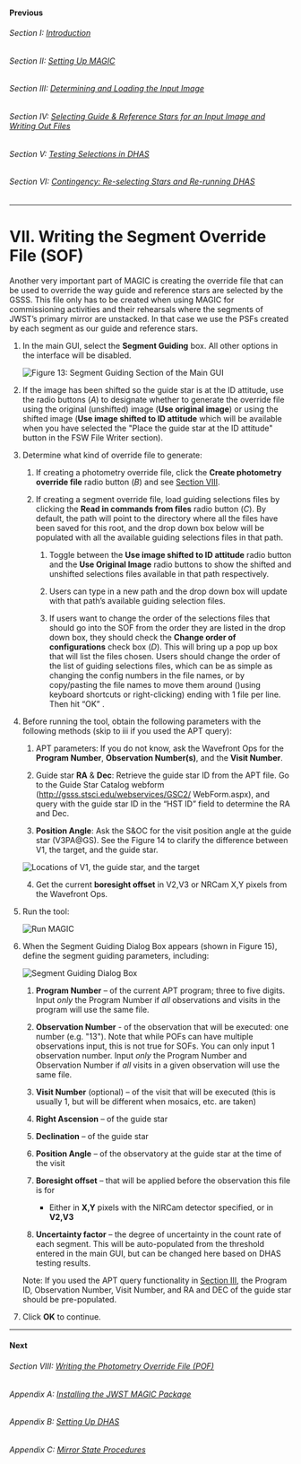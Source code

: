 #### Previous

###### Section I: [Introduction](i_introduction.md)

###### Section II: [Setting Up MAGIC](ii_setting_up.md)

###### Section III: [Determining and Loading the Input Image](iii_determining_and_loading_the_input_image.md)

###### Section IV: [Selecting Guide & Reference Stars for an Input Image and Writing Out Files](iv_select_stars_and_write_files.md)

###### Section V: [Testing Selections in DHAS](v_testing_in_dhas.md)

###### Section VI: [Contingency: Re-selecting Stars and Re-running DHAS](vi_contingency_reselect_stars.md)

-----------------------------------------

VII. Writing the Segment Override File (SOF)
=========================================================

Another very important part of MAGIC is creating the override file that can be used to override the way guide and reference stars are selected by the GSSS. This file only has to be created when using MAGIC for commissioning activities and their rehearsals where the segments of JWST’s primary mirror are unstacked. In that case we use the PSFs created by each segment as our guide and reference stars.
1. In the main GUI, select the **Segment Guiding** box. All other options in the interface will be disabled.

   ![Figure 13: Segment Guiding Section of the Main GUI](./figs/figure13_segment_guiding.png)

2. If the image has been shifted so the guide star is at the ID attitude, use the radio buttons (*A*) to designate whether to generate the override file using the original (unshifted) image (**Use original image**) or using the shifted image (**Use image shifted to ID attitude** which will be available when you have selected the "Place the guide star at the ID attitude" button in the FSW File Writer section).

3. Determine what kind of override file to generate:

   1. If creating a photometry override file, click the **Create photometry override file** radio button (*B*) and see [Section VIII](viii_write_pof.md).

   2. If creating a segment override file, load guiding selections files by clicking the **Read in commands from files** radio button (*C*). By default, the path will point to the directory where all the files have been saved for this root, and the drop down box below will be populated with all the available guiding selections files in that path.
      1. Toggle between the **Use image shifted to ID attitude** radio button and the **Use Original Image** radio buttons to show the shifted and unshifted selections files available in that path respectively.

      2. Users can type in a new path and the drop down box will update with that path’s available guiding selection files.

      3. If users want to change the order of the selections files that should go into the SOF from the order they are listed in the drop down box, they should check the **Change order of configurations** check box (*D*). This will bring up a pop up box that will list the files chosen. Users should change the order of the list of guiding selections files, which can be as simple as changing the config numbers in the file names, or by copy/pasting the file names to move them around ()using keyboard shortcuts or right-clicking) ending with 1 file per line. Then hit “OK” .

4. Before running the tool, obtain the following parameters with the following methods (skip to iii if you used the APT query):

   1. APT parameters: If you do not know, ask the Wavefront Ops for the **Program Number**, **Observation Number(s)**, and the **Visit Number**.

   2. Guide star **RA** & **Dec**: Retrieve the guide star ID from the APT file. Go to the Guide Star Catalog webform (http://gsss.stsci.edu/webservices/GSC2/
WebForm.aspx), and query with the guide star ID in the “HST ID” field to determine the RA and Dec.

   3. **Position Angle**: Ask the S&OC for the visit position angle at the guide star (V3PA@GS).
      See the Figure 14 to clarify the difference between V1, the target, and the guide star.

   ![Locations of V1, the guide star, and the target](./figs/figure14_locations_of_v1.png)

   4. Get the current **boresight offset** in V2,V3 or NRCam X,Y pixels from the Wavefront Ops.

5. Run the tool:

   ![Run MAGIC](./figs/figure_a_run.png)

6. When the Segment Guiding Dialog Box appears (shown in Figure 15), define the segment guiding parameters, including:

   ![Segment Guiding Dialog Box](./figs/figure15_segment_guiding_dialog.png)

   1. **Program Number** – of the current APT program; three to five digits. Input *only* the Program Number if *all* observations and visits in the program will use the same file.

   2. **Observation Number** - of the observation that will be executed: one number (e.g. "13"). Note that while POFs can have multiple observations input, this is not true for SOFs. You can only input 1 observation number. Input *only* the Program Number and Observation Number if *all* visits in a given observation will use the same file.

   3. **Visit Number** (optional) – of the visit that will be executed (this is usually 1, but will be different when mosaics, etc. are taken)

   4. **Right Ascension** – of the guide star

   5. **Declination** – of the guide star

   6. **Position Angle** – of the observatory at the guide star at the time of the visit

   7. **Boresight offset** – that will be applied before the observation this file is for

      - Either in **X,Y** pixels with the NIRCam detector specified, or in **V2,V3**

   8. **Uncertainty factor** – the degree of uncertainty in the count rate of each segment. This will be auto-populated from the threshold entered in the main GUI, but can be changed here based on DHAS testing results.

   Note: If you used the APT query functionality in [Section III](iii_determining_and_loading_the_input_image.md), the Program ID, Observation Number, Visit Number, and RA and DEC of the guide star should be pre-populated.

7. Click **OK** to continue.

---------------------------------

#### Next

###### Section VIII: [Writing the Photometry Override File (POF)](viii_write_pof.md)

###### Appendix A: [Installing the JWST MAGIC Package](appendix_a_installing_magic.md)

###### Appendix B: [Setting Up DHAS](appendix_b_opening_dhas.md)

###### Appendix C: [Mirror State Procedures](appendix_c_mirror_states.md)
